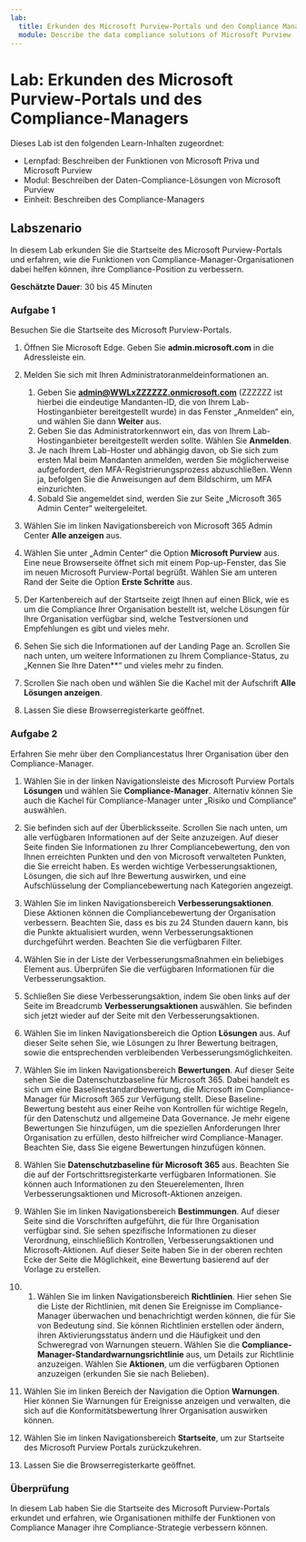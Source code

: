 ```yaml
---
lab:
  title: Erkunden des Microsoft Purview-Portals und den Compliance Managers
  module: Describe the data compliance solutions of Microsoft Purview
---
```


# Lab: Erkunden des Microsoft Purview-Portals und des Compliance-Managers

Dieses Lab ist den folgenden Learn-Inhalten zugeordnet:

- Lernpfad: Beschreiben der Funktionen von Microsoft Priva und Microsoft Purview
- Modul: Beschreiben der Daten-Compliance-Lösungen von Microsoft Purview
- Einheit: Beschreiben des Compliance-Managers

## Labszenario

In diesem Lab erkunden Sie die Startseite des Microsoft Purview-Portals und erfahren, wie die Funktionen von Compliance-Manager-Organisationen dabei helfen können, ihre Compliance-Position zu verbessern.

**Geschätzte Dauer**: 30 bis 45 Minuten

### Aufgabe 1

Besuchen Sie die Startseite des Microsoft Purview-Portals.

1. Öffnen Sie Microsoft Edge. Geben Sie **admin.microsoft.com** in die Adressleiste ein.
1. Melden Sie sich mit Ihren Administratoranmeldeinformationen an.
    1. Geben Sie **admin@WWLxZZZZZZ.onmicrosoft.com** (ZZZZZZ ist hierbei die eindeutige Mandanten-ID, die von Ihrem Lab-Hostinganbieter bereitgestellt wurde) in das Fenster „Anmelden“ ein, und wählen Sie dann **Weiter** aus.
    1. Geben Sie das Administratorkennwort ein, das von Ihrem Lab-Hostinganbieter bereitgestellt werden sollte. Wählen Sie **Anmelden**.
    1. Je nach Ihrem Lab-Hoster und abhängig davon, ob Sie sich zum ersten Mal beim Mandanten anmelden, werden Sie möglicherweise aufgefordert, den MFA-Registrierungsprozess abzuschließen. Wenn ja, befolgen Sie die Anweisungen auf dem Bildschirm, um MFA einzurichten.
    1. Sobald Sie angemeldet sind, werden Sie zur Seite „Microsoft 365 Admin Center“ weitergeleitet.

1. Wählen Sie im linken Navigationsbereich von Microsoft 365 Admin Center **Alle anzeigen** aus.

1. Wählen Sie unter „Admin Center“ die Option **Microsoft Purview** aus.  Eine neue Browserseite öffnet sich mit einem Pop-up-Fenster, das Sie im neuen Microsoft Purview-Portal begrüßt. Wählen Sie am unteren Rand der Seite die Option **Erste Schritte** aus.

1. Der Kartenbereich auf der Startseite zeigt Ihnen auf einen Blick, wie es um die Compliance Ihrer Organisation bestellt ist, welche Lösungen für Ihre Organisation verfügbar sind, welche Testversionen und Empfehlungen es gibt und vieles mehr.

1. Sehen Sie sich die Informationen auf der Landing Page an.  Scrollen Sie nach unten, um weitere Informationen zu Ihrem Compliance-Status, zu „Kennen Sie Ihre Daten**“ und vieles mehr zu finden.

1. Scrollen Sie nach oben und wählen Sie die Kachel mit der Aufschrift **Alle Lösungen anzeigen**.

1. Lassen Sie diese Browserregisterkarte geöffnet.

### Aufgabe 2

Erfahren Sie mehr über den Compliancestatus Ihrer Organisation über den Compliance-Manager.

1. Wählen Sie in der linken Navigationsleiste des Microsoft Purview Portals **Lösungen** und wählen Sie **Compliance-Manager**.  Alternativ können Sie auch die Kachel für Compliance-Manager unter „Risiko und Compliance“ auswählen.

1. Sie befinden sich auf der Überblicksseite. Scrollen Sie nach unten, um alle verfügbaren Informationen auf der Seite anzuzeigen.  Auf dieser Seite finden Sie Informationen zu Ihrer Compliancebewertung, den von Ihnen erreichten Punkten und den von Microsoft verwalteten Punkten, die Sie erreicht haben.   Es werden wichtige Verbesserungsaktionen, Lösungen, die sich auf Ihre Bewertung auswirken, und eine Aufschlüsselung der Compliancebewertung nach Kategorien angezeigt.

1. Wählen Sie im linken Navigationsbereich **Verbesserungsaktionen**.  Diese Aktionen können die Compliancebewertung der Organisation verbessern. Beachten Sie, dass es bis zu 24 Stunden dauern kann, bis die Punkte aktualisiert wurden, wenn Verbesserungsaktionen durchgeführt werden.  Beachten Sie die verfügbaren Filter.

1. Wählen Sie in der Liste der Verbesserungsmaßnahmen ein beliebiges Element aus.  Überprüfen Sie die verfügbaren Informationen für die Verbesserungsaktion.

1. Schließen Sie diese Verbesserungsaktion, indem Sie oben links auf der Seite im Breadcrumb **Verbesserungsaktionen** auswählen.  Sie befinden sich jetzt wieder auf der Seite mit den Verbesserungsaktionen.

1. Wählen Sie im linken Navigationsbereich die Option **Lösungen** aus. Auf dieser Seite sehen Sie, wie Lösungen zu Ihrer Bewertung beitragen, sowie die entsprechenden verbleibenden Verbesserungsmöglichkeiten.

1. Wählen Sie im linken Navigationsbereich **Bewertungen**. Auf dieser Seite sehen Sie die Datenschutzbaseline für Microsoft 365.  Dabei handelt es sich um eine Baselinestandardbewertung, die Microsoft im Compliance-Manager für Microsoft 365 zur Verfügung stellt.  Diese Baseline-Bewertung besteht aus einer Reihe von Kontrollen für wichtige Regeln, für den Datenschutz und allgemeine Data Governance. Je mehr eigene Bewertungen Sie hinzufügen, um die speziellen Anforderungen Ihrer Organisation zu erfüllen, desto hilfreicher wird Compliance-Manager.  Beachten Sie, dass Sie eigene Bewertungen hinzufügen können.

1. Wählen Sie **Datenschutzbaseline für Microsoft 365** aus.  Beachten Sie die auf der Fortschrittsregisterkarte verfügbaren Informationen. Sie können auch Informationen zu den Steuerelementen, Ihren Verbesserungsaktionen und Microsoft-Aktionen anzeigen.  

1. Wählen Sie im linken Navigationsbereich **Bestimmungen**.  Auf dieser Seite sind die Vorschriften aufgeführt, die für Ihre Organisation verfügbar sind. Sie sehen spezifische Informationen zu dieser Verordnung, einschließlich Kontrollen, Verbesserungsaktionen und Microsoft-Aktionen. Auf dieser Seite haben Sie in der oberen rechten Ecke der Seite die Möglichkeit, eine Bewertung basierend auf der Vorlage zu erstellen.

1. 1. Wählen Sie im linken Navigationsbereich **Richtlinien**. Hier sehen Sie die Liste der Richtlinien, mit denen Sie Ereignisse im Compliance-Manager überwachen und benachrichtigt werden können, die für Sie von Bedeutung sind. Sie können Richtlinien erstellen oder ändern, ihren Aktivierungsstatus ändern und die Häufigkeit und den Schweregrad von Warnungen steuern. Wählen Sie die **Compliance-Manager-Standardwarnungsrichtlinie** aus, um Details zur Richtlinie anzuzeigen.  Wählen Sie **Aktionen**, um die verfügbaren Optionen anzuzeigen (erkunden Sie sie nach Belieben).

1. Wählen Sie im linken Bereich der Navigation die Option **Warnungen**.   Hier können Sie Warnungen für Ereignisse anzeigen und verwalten, die sich auf die Konformitätsbewertung Ihrer Organisation auswirken können.

1. Wählen Sie im linken Navigationsbereich **Startseite**, um zur Startseite des Microsoft Purview Portals zurückzukehren.

1. Lassen Sie die Browserregisterkarte geöffnet.

### Überprüfung

In diesem Lab haben Sie die Startseite des Microsoft Purview-Portals erkundet und erfahren, wie Organisationen mithilfe der Funktionen von Compliance Manager ihre Compliance-Strategie verbessern können.
